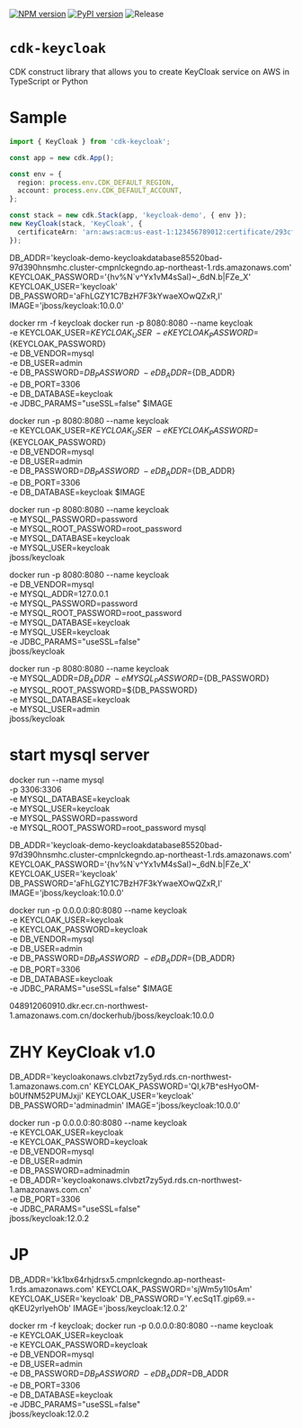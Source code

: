 [![NPM version](https://badge.fury.io/js/cdk-keycloak.svg)](https://badge.fury.io/js/cdk-keycloak)
[![PyPI version](https://badge.fury.io/py/cdk-keycloak.svg)](https://badge.fury.io/py/cdk-keycloak)
![Release](https://github.com/pahud/cdk-keycloak/workflows/Release/badge.svg?branch=main)

# `cdk-keycloak`

CDK construct library that allows you to create KeyCloak service on AWS in TypeScript or Python

# Sample

```ts
import { KeyCloak } from 'cdk-keycloak';

const app = new cdk.App();

const env = {
  region: process.env.CDK_DEFAULT_REGION,
  account: process.env.CDK_DEFAULT_ACCOUNT,
};

const stack = new cdk.Stack(app, 'keycloak-demo', { env });
new KeyCloak(stack, 'KeyCloak', {
  certificateArn: 'arn:aws:acm:us-east-1:123456789012:certificate/293cf875-ca98-4c2e-a797-e1cf6df2553c'
});
```

DB_ADDR='keycloak-demo-keycloakdatabase85520bad-97d390hnsmhc.cluster-cmpnlckegndo.ap-northeast-1.rds.amazonaws.com'
KEYCLOAK_PASSWORD='{hv%N`v^Yx1vM4sSaI)~_6dN.b|FZe_X'
KEYCLOAK_USER='keycloak'
DB_PASSWORD='aFhLGZY1C7BzH7F3kYwaeXOwQZxR,I'
IMAGE='jboss/keycloak:10.0.0'

docker rm -f keycloak
docker run -p 8080:8080 --name keycloak \
-e KEYCLOAK_USER=${KEYCLOAK_USER} \
-e KEYCLOAK_PASSWORD=${KEYCLOAK_PASSWORD} \
-e DB_VENDOR=mysql \
-e DB_USER=admin \
-e DB_PASSWORD=${DB_PASSWORD} \
-e DB_ADDR=${DB_ADDR} \
-e DB_PORT=3306 \
-e DB_DATABASE=keycloak \
-e JDBC_PARAMS="useSSL=false" $IMAGE


docker run -p 8080:8080 --name keycloak \
-e KEYCLOAK_USER=${KEYCLOAK_USER} \
-e KEYCLOAK_PASSWORD=${KEYCLOAK_PASSWORD} \
-e DB_VENDOR=mysql \
-e DB_USER=admin \
-e DB_PASSWORD=${DB_PASSWORD} \
-e DB_ADDR=${DB_ADDR} \
-e DB_PORT=3306 \
-e DB_DATABASE=keycloak $IMAGE




docker run -p 8080:8080 --name keycloak \
-e MYSQL_PASSWORD=password \
-e MYSQL_ROOT_PASSWORD=root_password \
-e MYSQL_DATABASE=keycloak \
-e MYSQL_USER=keycloak \
jboss/keycloak


docker run -p 8080:8080 --name keycloak \
-e DB_VENDOR=mysql \
-e MYSQL_ADDR=127.0.0.1 \
-e MYSQL_PASSWORD=password \
-e MYSQL_ROOT_PASSWORD=root_password \
-e MYSQL_DATABASE=keycloak \
-e MYSQL_USER=keycloak \
-e JDBC_PARAMS="useSSL=false" \
jboss/keycloak


docker run -p 8080:8080 --name keycloak \
-e MYSQL_ADDR=${DB_ADDR} \
-e MYSQL_PASSWORD=${DB_PASSWORD} \
-e MYSQL_ROOT_PASSWORD=${DB_PASSWORD} \
-e MYSQL_DATABASE=keycloak \
-e MYSQL_USER=admin \
jboss/keycloak


# start mysql server
docker run --name mysql \
-p 3306:3306 \
-e MYSQL_DATABASE=keycloak \
-e MYSQL_USER=keycloak \
-e MYSQL_PASSWORD=password \
-e MYSQL_ROOT_PASSWORD=root_password mysql





DB_ADDR='keycloak-demo-keycloakdatabase85520bad-97d390hnsmhc.cluster-cmpnlckegndo.ap-northeast-1.rds.amazonaws.com'
KEYCLOAK_PASSWORD='{hv%N`v^Yx1vM4sSaI)~_6dN.b|FZe_X'
KEYCLOAK_USER='keycloak'
DB_PASSWORD='aFhLGZY1C7BzH7F3kYwaeXOwQZxR,I'
IMAGE='jboss/keycloak:10.0.0'

docker run -p 0.0.0.0:80:8080 --name keycloak \
-e KEYCLOAK_USER=keycloak \
-e KEYCLOAK_PASSWORD=keycloak \
-e DB_VENDOR=mysql \
-e DB_USER=admin \
-e DB_PASSWORD=${DB_PASSWORD} \
-e DB_ADDR=${DB_ADDR} \
-e DB_PORT=3306 \
-e DB_DATABASE=keycloak \
-e JDBC_PARAMS="useSSL=false" $IMAGE


048912060910.dkr.ecr.cn-northwest-1.amazonaws.com.cn/dockerhub/jboss/keycloak:10.0.0



# ZHY KeyCloak v1.0


DB_ADDR='keycloakonaws.clvbzt7zy5yd.rds.cn-northwest-1.amazonaws.com.cn'
KEYCLOAK_PASSWORD='QI,k7B^esHyoOM-b0UfNM52PUMJxji'
KEYCLOAK_USER='keycloak'
DB_PASSWORD='adminadmin'
IMAGE='jboss/keycloak:10.0.0'

docker run -p 0.0.0.0:80:8080 --name keycloak \
-e KEYCLOAK_USER=keycloak \
-e KEYCLOAK_PASSWORD=keycloak \
-e DB_VENDOR=mysql \
-e DB_USER=admin \
-e DB_PASSWORD=adminadmin \
-e DB_ADDR='keycloakonaws.clvbzt7zy5yd.rds.cn-northwest-1.amazonaws.com.cn' \
-e DB_PORT=3306 \
-e JDBC_PARAMS="useSSL=false" \
jboss/keycloak:12.0.2

# JP


DB_ADDR='kk1bx64rhjdrsx5.cmpnlckegndo.ap-northeast-1.rds.amazonaws.com'
KEYCLOAK_PASSWORD='sjWm5y1l0sAm'
KEYCLOAK_USER='keycloak'
DB_PASSWORD='Y.ecSq1T.gip69.=-qKEU2yrlyehOb'
IMAGE='jboss/keycloak:12.0.2'


docker rm -f keycloak; docker run -p 0.0.0.0:80:8080 --name keycloak \
-e KEYCLOAK_USER=keycloak \
-e KEYCLOAK_PASSWORD=keycloak \
-e DB_VENDOR=mysql \
-e DB_USER=admin \
-e DB_PASSWORD=$DB_PASSWORD \
-e DB_ADDR=$DB_ADDR \
-e DB_PORT=3306 \
-e DB_DATABASE=keycloak \
-e JDBC_PARAMS="useSSL=false" \
jboss/keycloak:12.0.2

